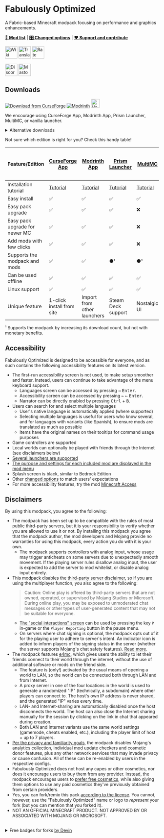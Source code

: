# Fabulously Optimized

A Fabric-based Minecraft modpack focusing on performance and graphics enhancements.

[**📜 Mod list**](INCLUDED-MODS.md) | [**🎛️ Changed options**](https://wiki.download.fo/readme/changed-options) | [**❤️ Support and contribute**](https://download.fo/thanks)

<a href="https://wiki.download.fo/"><img alt="Wiki" height="40" src="https://cdn.jsdelivr.net/npm/@intergrav/devins-badges@3/assets/compact/documentation/gitbook_vector.svg"></a> 
<a href="https://download.fo/translate"><img alt="Translate" height="40" src="https://cdn.jsdelivr.net/npm/@intergrav/devins-badges@3/assets/compact/translate/generic-plural_vector.svg"></a>
<a href="https://download.fo/rate"><img alt="Rate" height="40" src="https://github.com/Fabulously-Optimized/fabulously-optimized/assets/8611110/fce9cc22-36a7-4dad-89cf-b47a2f08daa8"></a>

<a href="https://download.fo/discord"><img alt="Discord" height="40" src="https://cdn.jsdelivr.net/npm/@intergrav/devins-badges@3/assets/compact/social/discord-plural_vector.svg"></a> 
<a href="https://download.fo/mastodon"><img alt="Mastodon" height="40" src="https://cdn.jsdelivr.net/npm/@intergrav/devins-badges@3/assets/compact/social/mastodon-plural_vector.svg"></a>

## Downloads

[![Download from CurseForge](https://cf.way2muchnoise.eu/full_fabulously-optimized_downloads%20on%20CurseForge.svg?badge_style=for_the_badge)](https://download.fo/curseforge) [![Modrinth](https://img.shields.io/modrinth/dt/fabulously-optimized?logo=modrinth&color=darkgreen&label=Download%20from%20Modrinth&style=for-the-badge)](https://download.fo/modrinth)
<a href="https://download.fo/install"><img alt="How to install" height="28" src="https://github.com/Fabulously-Optimized/fabulously-optimized/assets/8611110/0aaed593-9791-4d24-8a64-8552e6bffa07"></a>

We encourage using CurseForge App, Modrinth App, Prism Launcher, MultiMC, or vanilla launcher.

<details>
  <summary>Alternative downloads</summary>

_These downloads may not fully support the modpack or the mods :(_
* [MultiMC (auto-update)](https://wiki.download.fo/readme/multimc-auto-update): [1.16.5](https://github.com/Fabulously-Optimized/fabulously-optimized/releases/download/v3.2.3/Fabulously.Optimized.MC.1.16.5.auto-update.zip) | [1.17.1](https://github.com/Fabulously-Optimized/fabulously-optimized/releases/download/v3.2.3/Fabulously.Optimized.MC.1.17.1.auto-update.zip) | [1.18.2](https://github.com/Fabulously-Optimized/fabulously-optimized/releases/download/v3.12.2/Fabulously.Optimized.MC.1.18.2.auto-update.zip) | [1.19.4](https://github.com/Fabulously-Optimized/fabulously-optimized/releases/download/v4.10.0/Fabulously.Optimized.MC.1.19.4.auto-update.zip) | [1.20.2](https://github.com/Fabulously-Optimized/fabulously-optimized/releases/download/v5.6.1/Fabulously.Optimized.MC.1.20.2.auto-update.zip) | [1.20.4](https://github.com/Fabulously-Optimized/fabulously-optimized/releases/download/v5.8.0-alpha.3/Fabulously.Optimized.MC.1.20.4.auto-update.zip)
* ~~Vanilla installer~~ [(planned)](https://github.com/Madis0/fabulously-optimized/issues/110)
* [GitHub releases](https://github.com/Fabulously-Optimized/fabulously-optimized/releases)
* Chat Reporting Helper resource pack: [CurseForge](https://www.curseforge.com/minecraft/texture-packs/chat-reporting-helper) | 
[Modrinth](https://modrinth.com/resourcepack/chat-reporting-helper) |
[Planet Minecraft](https://www.planetminecraft.com/texture-pack/chat-reporting-helper) (bundled in FO)
* Fast Better Grass resource pack: [CurseForge](https://www.curseforge.com/minecraft/texture-packs/fast-better-grass) | [Modrinth](https://modrinth.com/resourcepack/fast-better-grass) | [Planet Minecraft](https://www.planetminecraft.com/texture-pack/fast-better-grass) (bundled in FO)
</details>

Not sure which edition is right for you? Check this handy table!

| Feature/Edition | [CurseForge App](https://www.curseforge.com/download/app) | [Modrinth App](https://modrinth.com/app) | [Prism Launcher](https://prismlauncher.org/) | [MultiMC](https://multimc.org) | [MultiMC](https://multimc.org) (auto-update) | [Minecraft Launcher](https://www.minecraft.net/en-us/download) (vanilla - manual install) |
|---|---|---|---|---|---|---|
| Installation tutorial | [Tutorial](https://wiki.download.fo/readme/install-instructions#curseforge-app) |  [Tutorial](https://wiki.download.fo/readme/install-instructions#modrinth-app) | [Tutorial](https://wiki.download.fo/readme/install-instructions#prism-launcher) | [Tutorial](https://wiki.download.fo/readme/install-instructions#multimc) | [Tutorial](https://wiki.download.fo/readme/install-instructions#multimc-auto-update) | [Tutorial](https://wiki.download.fo/readme/install-instructions#minecraft-launcher-vanilla) |
| Easy install | ✅ | ✅ | ✅ | ✅ | ✅ | ❌ |
| Easy pack upgrade | ✅ | ✅ | ✅ | ❌ | ✅ | ❌ |
| Easy pack upgrade for newer MC | ✅ | ✅ | ✅ | ❌ | ❌ | ❌ |
| Add mods with few clicks | ✅ | ✅ | ✅ | ❌ | ❌ | ❌ |
| Supports the modpack and mods | ✅ | ✅ | ●¹ | ●¹ | ●¹ | ●¹ |
| Can be used offline | ✅ | ✅ | ✅ | ✅ | ✅ | ✅ |
| Linux support | ✅ | ✅ | ✅ | ✅ | ✅ | ✅ |
| Unique feature | 1-click install from site | Import from other launchers | Steam Deck support | Nostalgic UI | Always up to date | Familiarity |

¹ Supports the modpack by increasing its download count, but not with monetary benefits.

## Accessibility

Fabulously Optimized is designed to be accessible for everyone, and as such contains the following accessibility features on its latest version.

* The first-run accessibility screen is not used, to make setup smoother and faster. Instead, users can continue to take advantage of the menu keyboard support.
  * Languages screen can be accessed by pressing <kbd>→</kbd> <kbd>Enter</kbd>.
  * Accessibility screen can be accessed by pressing <kbd>←</kbd> <kbd>←</kbd> <kbd>Enter</kbd>.
  * Narrator can be directly enabled by pressing <kbd>Ctrl</kbd> + <kbd>B</kbd>.
* Users can search for and select multiple languages
  * User's native language is automatically applied (where supported)
  * Selecting multiple languages is useful for users who know several, and for languages with variants (like Spanish), to ensure mods are translated as much as possible
  * Items have the original names on their tooltips for command usage purposes
* Game controllers are supported
* Local worlds can optionally be played with friends through the Internet (see disclaimers below)
* [Several launchers are supported](#downloads)
* [The purpose and settings for each included mod are displayed in the mod menu](https://wiki.download.fo/readme/changed-options#resource-packs)
* Splash screen is black, similar to Bedrock Edition
* Other [changed options](https://wiki.download.fo/readme/changed-options) to match users' expectations
* For more accessibility features, try the mod [Minecraft Access](https://modrinth.com/mod/minecraft-access/)

## Disclaimers

By using this modpack, you agree to the following:

* The modpack has been set up to be compatible with the rules of most public third-party servers, but it is your responsibility to verify whether you are allowed to use it or not. By installing this modpack you agree that the modpack author, the mod developers and Mojang provide no warranties for using this modpack, every action you do with it is your own.
  * The modpack supports controllers with analog input, whose usage may trigger anticheats on some servers due to unexpectedly smooth movement. If the playing server rules disallow analog input, the user is expected to add the server to mod whitelist, or disable analog input entirely.
* This modpack disables the [third-party server disclaimer](https://minecraft.wiki/w/File:Multiplayer_disclaimer.png), so if you are using the multiplayer function, you also agree to the following: 
    > Caution: Online play is offered by third-party servers that are not owned, operated, or supervised by Mojang Studios or Microsoft. During online play, you may be exposed to unmoderated chat messages or other types of user-generated content that may not be suitable for everyone. 
    *  [The "social interactions" screen](https://minecraft.wiki/w/wiki/Social_Interactions_screen#Usage) can be used by pressing the key `P` in-game or the `Player Reporting` button in the pause menu.
    * On servers where chat signing is optional, the modpack opts out of it for the playing user to adhere to server's intent. An indicator icon is added to inform players of the signing status in the server (whether the server supports Mojang's chat safety features). [Read more](https://wiki.download.fo/readme/chat-reporting-faq#what-does-this-modpack-do-for-me).
* The modpack features [e4mc](https://modrinth.com/mod/e4mc), which gives users the ability to let their friends connect to their world through the internet, without the use of additional software or mods on the friend side.
  * The feature is (only!) activated by the usual means of opening a world to LAN, so the world can be connected both through LAN and from Internet.
  * A proxy server in one of the four locations in the world is used to generate a randomized "IP" (technically, a subdomain) where other players can connect to. The host's own IP address is never shared, and the generated "IP" varies every time.
  * LAN- and Internet-sharing are automatically disabled once the host disconnects the world. The host can also close the Internet sharing manually for the session by clicking on the link in chat that appeared during creation.
  * Both LAN and Internet variants use the same world settings (gamemode, cheats enabled, etc.), including the player limit of host + up to 7 players.
* [Per the privacy and familiarity goals](https://wiki.download.fo/readme/principles), the modpack disables Mojang's analytics collection, individual mod update checkers and cosmetic donor features, plus any other network services that may invade privacy or cause confusion. All of these can be re-enabled by users in the respective configs.
* Fabulously Optimized does not host any capes or other cosmetics, nor does it encourage users to buy them from any provider. Instead, the modpack encourages users to [prefer free cosmetics](https://wiki.download.fo/readme/free-cape), while also giving them options to use any paid cosmetics they've previously obtained from certain providers.  
* Yes, you can fork/remix this pack [according to the license](LICENSE.md). You cannot, however, use the "Fabulously Optimized" name or logo to _represent_ your fork (but you can mention that you forked it).
* NOT AN OFFICIAL MINECRAFT PRODUCT. NOT APPROVED BY OR ASSOCIATED WITH MOJANG OR MICROSOFT.

<br>
<details>
  
  <summary>Free badges for forks <a href="https://intergrav.github.io/devins-badges-docs">by Devin</a></summary>
  
  <a href="https://download.fo"><img alt="Built on Fabulously Optimized" height="56" src="https://cdn.jsdelivr.net/npm/@intergrav/devins-badges@3/assets/cozy/built-with/fabulously-optimized_vector.svg"></a>
  
  Markdown and HTML for Modrinth/GitHub below; for CurseForge just select and copy the image to get it with the link.
  ```html
  <!-- Markdown -->
  [![Built on Fabulously Optimized](https://cdn.jsdelivr.net/npm/@intergrav/devins-badges@3/assets/cozy/built-with/fabulously-optimized_64h.png)](https://download.fo)

  <!-- HTML (resizeable) -->
  <a href="https://download.fo"><img alt="Built on Fabulously Optimized" height="56" src="https://cdn.jsdelivr.net/npm/@intergrav/devins-badges@3/assets/cozy/built-with/fabulously-optimized_vector.svg"></a>
  ```
  <a href="https://download.fo"><img alt="Built on Fabulously Optimized" height="40" src="https://cdn.jsdelivr.net/npm/@intergrav/devins-badges@3/assets/compact/built-with/fabulously-optimized_vector.svg"></a>
  
  Markdown and HTML for Modrinth/GitHub below; for CurseForge just select and copy the image to get it with the link.
  ```html
  <!-- Markdown -->
  [![Built on Fabulously Optimized](https://cdn.jsdelivr.net/npm/@intergrav/devins-badges@3/assets/compact/built-with/fabulously-optimized_46h.png)](https://download.fo)
  <!-- HTML (resizeable) -->
  <a href="https://download.fo"><img alt="Built on Fabulously Optimized" height="40" src="https://cdn.jsdelivr.net/npm/@intergrav/devins-badges@3/assets/compact/built-with/fabulously-optimized_vector.svg"></a>
  ```
  
</details>
